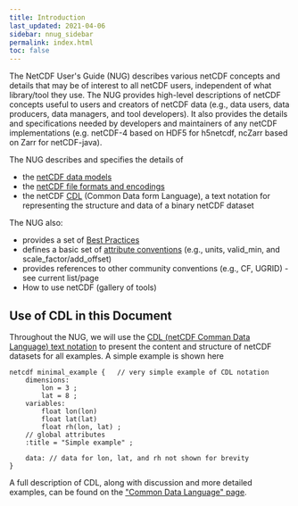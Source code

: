 ```yaml
---
title: Introduction
last_updated: 2021-04-06
sidebar: nnug_sidebar
permalink: index.html
toc: false
---
```


The NetCDF User's Guide (NUG) describes various netCDF concepts and details that may be of interest to all netCDF users, independent of what library/tool they use.
The NUG provides high-level descriptions of netCDF concepts useful to users and creators of netCDF data (e.g., data users, data producers, data managers, and tool developers).
It also provides the details and specifications needed by developers and maintainers of any netCDF implementations (e.g. netCDF-4 based on HDF5 for h5netcdf, ncZarr based on Zarr for netCDF-java).  

The NUG describes and specifies the details of
* the [netCDF data models](data_models.html)
* the [netCDF file formats and encodings](file_formats.html)
* the netCDF [CDL](cdl.html) (Common Data form Language), a text notation for representing the structure and data of a binary netCDF dataset

The NUG also:

* provides a set of [Best Practices](best_practices.html)
* defines a basic set of [attribute conventions](nug_conventions.html) (e.g., units, valid_min, and scale_factor/add_offset)
* provides references to other community conventions (e.g., CF, UGRID) - see current list/page
* How to use netCDF (gallery of tools)

## Use of CDL in this Document

Throughout the NUG, we will use the [CDL (netCDF Comman Data Language) text notation](cdl.html)
to present the content and structure of netCDF datasets for all examples. A simple example is shown here

````
netcdf minimal_example {   // very simple example of CDL notation
    dimensions:
        lon = 3 ;
        lat = 8 ;
    variables:
        float lon(lon)
        float lat(lat)
        float rh(lon, lat) ;
    // global attributes
    :title = "Simple example" ;

    data: // data for lon, lat, and rh not shown for brevity
}
````

A full description of CDL, along with discussion and more detailed examples,
can be found on the ["Common Data Language" page](cdl.html).